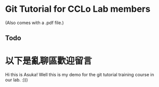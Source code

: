 # Git Tutorial for CCLo Lab members

(Also comes with a .pdf file.)

## Todo

# 以下是亂聊區歡迎留言

Hi this is Asuka!
Well this is my demo for the git tutorial training course in our lab. :)))
